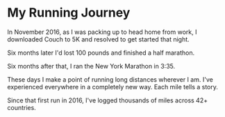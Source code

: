 # My Running Journey

In November 2016, as I was packing up to head home from work, I downloaded Couch to 5K and resolved to get started that night.

Six months later I'd lost 100 pounds and finished a half marathon.

Six months after that, I ran the New York Marathon in 3:35.

These days I make a point of running long distances wherever I am. I've experienced everywhere in a completely new way. Each mile tells a story.

Since that first run in 2016, I've logged thousands of miles across 42+ countries.
